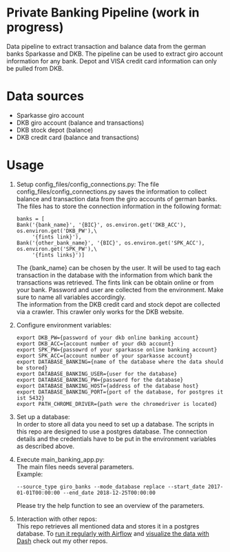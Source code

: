 # Private Banking Pipeline (work in progress)
Data pipeline to extract transaction and balance data from the german banks Sparkasse and DKB.
The pipeline can be used to extract giro account information for any bank. Depot and VISA credit card information
can only be pulled from DKB.

# Data sources
* Sparkasse giro account
* DKB giro account (balance and transactions)
* DKB stock depot (balance)
* DKB credit card (balance and transactions)

# Usage
1. Setup config_files/config_connections.py:
The file config_files/config_connections.py saves the information to collect
balance and transaction data from the giro accounts of german banks. The files has
to store the connection information in the following format:
    ```
    banks = [
    Bank('{bank_name}', '{BIC}', os.environ.get('DKB_ACC'), os.environ.get('DKB_PW'),\
         '{fints link}'),
    Bank('{other_bank_name}', '{BIC}', os.environ.get('SPK_ACC'), os.environ.get('SPK_PW'),\
         '{fints links}')]
    ```
    The {bank_name} can be chosen by the user. It will be used to tag each transaction in
    the database with the information from which bank the transactions was retrieved.
    The fints link can be obtain online or from your bank. Password and user are collected from
    the environment. Make sure to name all variables accordingly.\
    The information from the DKB credit card and stock depot are collected via a crawler.
    This crawler only works for the DKB website.

2. Configure environment variables:
    ```
    export DKB_PW={password of your dkb online banking account}
    export DKB_ACC={account number of your dkb account}
    export SPK_PW={passowrd of your sparkasse online banking account}
    export SPK_ACC={account number of your sparkasse account}
    export DATABASE_BANKING={name of the database where the data should be stored}
    export DATABASE_BANKING_USER={user for the database}
    export DATABASE_BANKING_PW={password for the database}
    export DATABASE_BANKING_HOST={address of the database host}
    export DATABASE_BANKING_PORT={port of the database, for postgres it ist 5432}
    export PATH_CHROME_DRIVER={path were the chromedriver is located}
    ```

3. Set up a database:\
In order to store all data you need to set up a database. The scripts in this
repo are designed to use a postgres database. The connection details and the 
credentials have to be put in the environment variables as described above.

4. Execute main_banking_app.py:\
The main files needs several parameters.\
Example:
    ```
    --source_type giro_banks --mode_database replace --start_date 2017-01-01T00:00:00 --end_date 2018-12-25T00:00:00
    ```
    Please try the help function to see an overview of the parameters.
    
5. Interaction with other repos:\
This repo retrieves all mentioned data and stores it in a postgres database. To [run it regularly with Airflow](https://github.com/Julian1520/dags)
and [visualize the data with Dash](https://github.com/Julian1520/dash) check out my other repos.